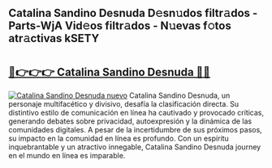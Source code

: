 ## Catalina Sandino Desnuda D𝚎sn𝚞dos filtr𝚊dos - Parts-WjA Vid𝚎os filtr𝚊dos - N𝚞evas f𝚘tos atr𝚊ctivas kSETY

# <h2><a href="http://mbcssyg.tromn.icu/?c=Catalina+Sandino+Desnuda">🔗👉👉👉 Catalina Sandino Desnuda 🔗🔗</a></h2>

[![Catalina Sandino Desnuda nuevo](https://i.imgur.com/pEAQMta.gif)](http://mbcssyg.tromn.icu/?c=Catalina+Sandino+Desnuda)
Catalina Sandino Desnuda, un personaje multifacético y divisivo, desafía la clasificación directa. Su distintivo estilo de comunicación en línea ha cautivado y provocado críticas, generando debates sobre privacidad, autoexpresión y la dinámica de las comunidades digitales. A pesar de la incertidumbre de sus próximos pasos, su impacto en la comunidad en línea es profundo. Con un espíritu inquebrantable y un atractivo innegable, Catalina Sandino Desnuda journey en el mundo en línea es imparable.
